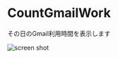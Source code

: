 CountGmailWork
======================

その日のGmail利用時間を表示します

![screen shot](http://i.gyazo.com/2477d901143b1fb782a83357f298527c.gif)
